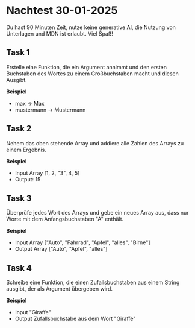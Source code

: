 # Nachtest 30-01-2025

Du hast 90 Minuten Zeit, nutze keine generative AI, die Nutzung von Unterlagen und MDN ist erlaubt.
Viel Spaß!

## Task 1

Erstelle eine Funktion, die ein Argument annimmt und den ersten Buchstaben des Wortes zu einem Großbuchstaben macht und diesen Ausgibt.

**Beispiel**

- max -> Max
- mustermann -> Mustermann

## Task 2

Nehem das oben stehende Array und addiere alle Zahlen des Arrays zu einem Ergebnis.

**Beispiel**

- Input Array [1, 2, "3", 4, 5]
- Output: 15

## Task 3

Überprüfe jedes Wort des Arrays und gebe ein neues Array aus, dass nur Worte mit dem Anfangsbuchstaben "A" enthält.

**Beispiel**

- Input Array ["Auto", "Fahrrad", "Apfel", "alles", "Birne"]
- Output Array ["Auto", "Apfel", "alles"]

## Task 4

Schreibe eine Funktion, die einen Zufallsbuchstaben aus einem String ausgibt, der als Argument übergeben wird.

**Beispiel**

- Input "Giraffe"
- Output Zufallsbuchstabe aus dem Wort "Giraffe"
